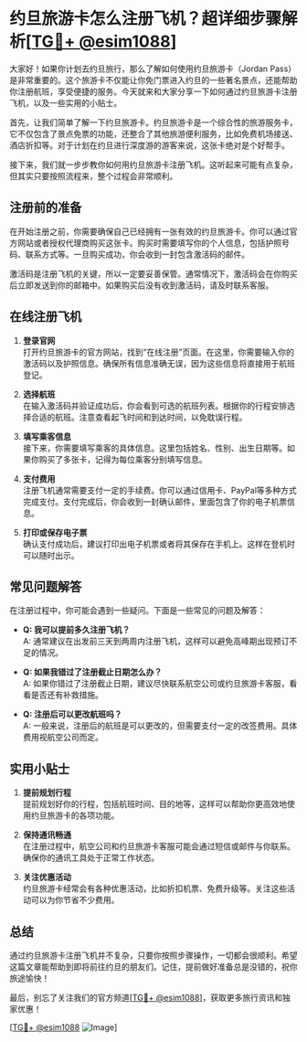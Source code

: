 # 约旦旅游卡怎么注册飞机？超详细步骤解析[[TG💪+ @esim1088](https://t.me/s/esim1088)]

大家好！如果你计划去约旦旅行，那么了解如何使用约旦旅游卡（Jordan Pass）是非常重要的。这个旅游卡不仅能让你免门票进入约旦的一些著名景点，还能帮助你注册航班，享受便捷的服务。今天就来和大家分享一下如何通过约旦旅游卡注册飞机，以及一些实用的小贴士。

首先，让我们简单了解一下约旦旅游卡。约旦旅游卡是一个综合性的旅游服务卡，它不仅包含了景点免票的功能，还整合了其他旅游便利服务，比如免费机场接送、酒店折扣等。对于计划在约旦进行深度游的游客来说，这张卡绝对是个好帮手。

接下来，我们就一步步教你如何用约旦旅游卡注册飞机。这听起来可能有点复杂，但其实只要按照流程来，整个过程会非常顺利。

## 注册前的准备

在开始注册之前，你需要确保自己已经拥有一张有效的约旦旅游卡。你可以通过官方网站或者授权代理商购买这张卡。购买时需要填写你的个人信息，包括护照号码、联系方式等。一旦购买成功，你会收到一封包含激活码的邮件。

激活码是注册飞机的关键，所以一定要妥善保管。通常情况下，激活码会在你购买后立即发送到你的邮箱中。如果购买后没有收到激活码，请及时联系客服。

## 在线注册飞机

1. **登录官网**  
   打开约旦旅游卡的官方网站，找到“在线注册”页面。在这里，你需要输入你的激活码以及护照信息。确保所有信息准确无误，因为这些信息将直接用于航班登记。

2. **选择航班**  
   在输入激活码并验证成功后，你会看到可选的航班列表。根据你的行程安排选择合适的航班。注意查看起飞时间和到达时间，以免耽误行程。

3. **填写乘客信息**  
   接下来，你需要填写乘客的具体信息。这里包括姓名、性别、出生日期等。如果你购买了多张卡，记得为每位乘客分别填写信息。

4. **支付费用**  
   注册飞机通常需要支付一定的手续费。你可以通过信用卡、PayPal等多种方式完成支付。支付完成后，你会收到一封确认邮件，里面包含了你的电子机票信息。

5. **打印或保存电子票**  
   确认支付成功后，建议打印出电子机票或者将其保存在手机上。这样在登机时可以随时出示。

## 常见问题解答

在注册过程中，你可能会遇到一些疑问。下面是一些常见的问题及解答：

- **Q: 我可以提前多久注册飞机？**  
  A: 通常建议在出发前三天到两周内注册飞机，这样可以避免高峰期出现预订不足的情况。

- **Q: 如果我错过了注册截止日期怎么办？**  
  A: 如果你错过了注册截止日期，建议尽快联系航空公司或约旦旅游卡客服，看看是否还有补救措施。

- **Q: 注册后可以更改航班吗？**  
  A: 一般来说，注册后的航班是可以更改的，但需要支付一定的改签费用。具体费用视航空公司而定。

## 实用小贴士

1. **提前规划行程**  
   提前规划好你的行程，包括航班时间、目的地等，这样可以帮助你更高效地使用约旦旅游卡的各项功能。

2. **保持通讯畅通**  
   在注册过程中，航空公司和约旦旅游卡客服可能会通过短信或邮件与你联系。确保你的通讯工具处于正常工作状态。

3. **关注优惠活动**  
   约旦旅游卡经常会有各种优惠活动，比如折扣机票、免费升级等。关注这些活动可以为你节省不少费用。

## 总结

通过约旦旅游卡注册飞机并不复杂，只要你按照步骤操作，一切都会很顺利。希望这篇文章能帮助到即将前往约旦的朋友们。记住，提前做好准备总是没错的，祝你旅途愉快！

最后，别忘了关注我们的官方频道[[TG💪+ @esim1088](https://t.me/s/esim1088)]，获取更多旅行资讯和独家优惠！

[[TG💪+ @esim1088](https://t.me/s/esim1088) ![Image](https://i.postimg.cc/4NQfJmqS/Snipaste-2025-05-13-00-14-12.png)]